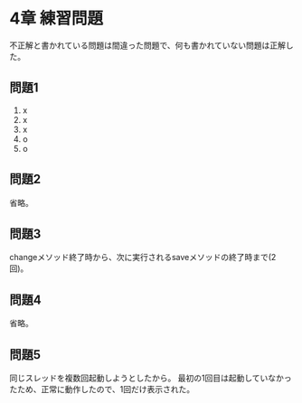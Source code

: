 # 4章 練習問題
不正解と書かれている問題は間違った問題で、何も書かれていない問題は正解した。

## 問題1
1. x
2. x
3. x
4. o
5. o


## 問題2
省略。


## 問題3
changeメソッド終了時から、次に実行されるsaveメソッドの終了時まで(2回)。


## 問題4
省略。


## 問題5
同じスレッドを複数回起動しようとしたから。
最初の1回目は起動していなかったため、正常に動作したので、1回だけ表示された。
